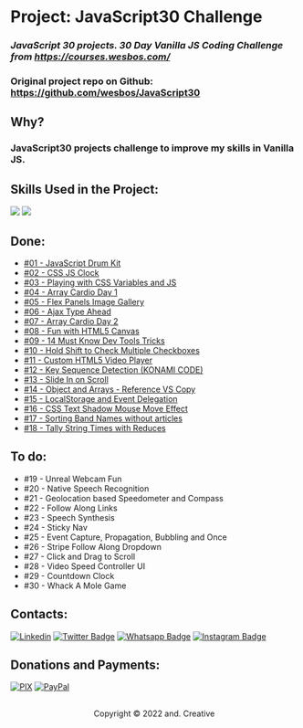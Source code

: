 # Project: JavaScript30 Challenge

### _JavaScript 30 projects. 30 Day Vanilla JS Coding Challenge from https://courses.wesbos.com/_

### Original project repo on Github: https://github.com/wesbos/JavaScript30

## Why?

### JavaScript30 projects challenge to improve my skills in Vanilla JS.

## Skills Used in the Project:

<img src="https://img.shields.io/badge/JavaScript-F7DF1E?style=for-the-badge&logo=javascript&logoColor=black" /> <img src="https://img.shields.io/badge/Git-E34F26?style=for-the-badge&logo=git&logoColor=white" />

## Done:

- [#01 - JavaScript Drum Kit](https://andcreative.github.io/javascript30/01-javascript-drum-kit/index.html)
- [#02 - CSS JS Clock](https://andcreative.github.io/javascript30/02-css-js-clock/index.htmll)
- [#03 - Playing with CSS Variables and JS](https://andcreative.github.io/javascript30/03-css-variables/index.html)
- [#04 - Array Cardio Day 1](https://andcreative.github.io/javascript30/04-array-cardio-day-1/index.html)
- [#05 - Flex Panels Image Gallery](https://andcreative.github.io/javascript30/05-flex-panel-gallery/index.html)
- [#06 - Ajax Type Ahead](https://andcreative.github.io/javascript30/06-type-ahead/index.html)
- [#07 - Array Cardio Day 2](https://andcreative.github.io/javascript30/07-array-cardio-day-2/index.html)
- [#08 - Fun with HTML5 Canvas](https://andcreative.github.io/javascript30/08-html5-canvas/index.html)
- [#09 - 14 Must Know Dev Tools Tricks](https://andcreative.github.io/javascript30/09-dev-tools-domination/index.html)
- [#10 - Hold Shift to Check Multiple Checkboxes](https://andcreative.github.io/javascript30/10-hold-shift-and-check-checkboxes/index.html)
- [#11 - Custom HTML5 Video Player](https://andcreative.github.io/javascript30/11-custom-video-player/index.html)
- [#12 - Key Sequence Detection (KONAMI CODE)](https://andcreative.github.io/javascript30/12-key-sequence-detection/index.html)
- [#13 - Slide In on Scroll](https://andcreative.github.io/javascript30/13-slide-in-on-scroll/index.html)
- [#14 - Object and Arrays - Reference VS Copy](https://andcreative.github.io/javascript30/14-js-reference-vs-copy/index.html)
- [#15 - LocalStorage and Event Delegation](https://andcreative.github.io/javascript30/15-local-storage/index.html)
- [#16 - CSS Text Shadow Mouse Move Effect](https://andcreative.github.io/javascript30/16-mouse-move-shadow/index.html)
- [#17 - Sorting Band Names without articles](https://andcreative.github.io/javascript30/17-sort-without-articles/index.html)
- [#18 - Tally String Times with Reduces](https://andcreative.github.io/javascript30/18-adding-up-times-with-reduce/index.html)

## To do:

- #19 - Unreal Webcam Fun
- #20 - Native Speech Recognition
- #21 - Geolocation based Speedometer and Compass
- #22 - Follow Along Links
- #23 - Speech Synthesis
- #24 - Sticky Nav
- #25 - Event Capture, Propagation, Bubbling and Once
- #26 - Stripe Follow Along Dropdown
- #27 - Click and Drag to Scroll
- #28 - Video Speed Controller UI
- #29 - Countdown Clock
- #30 - Whack A Mole Game

###

## Contacts:

[![Linkedin](https://img.shields.io/badge/LinkedIn-0077B5?style=for-the-badge&logo=linkedin&logoColor=white)](https://www.linkedin.com/in/andre-oliveira-de-carvalho/)
[![Twitter Badge](https://img.shields.io/badge/Twitter-1DA1F2?style=for-the-badge&logo=twitter&logoColor=white)](https://twitter.com/andredecarvalh0)
[![Whatsapp Badge](https://img.shields.io/badge/WhatsApp-25D366?style=for-the-badge&logo=whatsapp&logoColor=white)](https://wa.me/5524992147790?text=Ol%C3%A1!%20Vamos%20desenvolver%20um%20projeto%20juntos?)
[![Instagram Badge](https://img.shields.io/badge/Instagram-E4405F?style=for-the-badge&logo=instagram&logoColor=white)](https://www.instagram.com/andcreativee/)

## Donations and Payments:

[![PIX](https://img.shields.io/badge/pix-30363D?style=for-the-badge&logo=PIX&logoColor=#008000)](https://nubank.com.br/pagar/1cvrar/TigeV0z6cf)
[![PayPal](https://img.shields.io/badge/PayPal-00457C?style=for-the-badge&logo=paypal&logoColor=white)](https://www.paypal.com/donate/?business=4U2BGNTBMZDGU&no_recurring=0&item_name=Thanks%21&currency_code=BRL)

##

<p align="center">Copyright © 2022 and. Creative</p>
